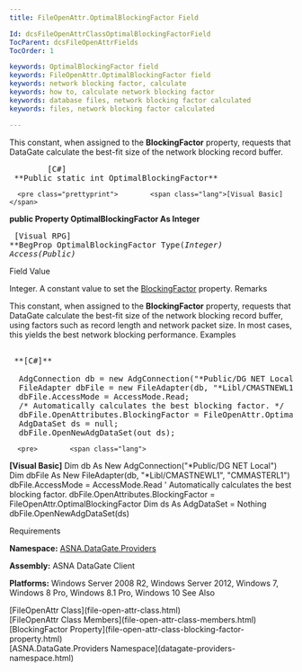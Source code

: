 ```yaml
---
title: FileOpenAttr.OptimalBlockingFactor Field

Id: dcsFileOpenAttrClassOptimalBlockingFactorField
TocParent: dcsFileOpenAttrFields
TocOrder: 1

keywords: OptimalBlockingFactor field
keywords: FileOpenAttr.OptimalBlockingFactor field
keywords: network blocking factor, calculate
keywords: how to, calculate network blocking factor
keywords: database files, network blocking factor calculated
keywords: files, network blocking factor calculated

---
```


This constant, when assigned to the **BlockingFactor** property, requests that DataGate calculate the best-fit size of the network blocking record buffer.
<pre class="prettyprint">        <span class="lang">[C#]</span>
 **Public static int OptimalBlockingFactor**  </pre>
      <pre class="prettyprint">        <span class="lang">[Visual Basic] </span>
 **public Property OptimalBlockingFactor As Integer**  </pre>
      <pre class="prettyprint">        <span class="lang">[Visual RPG]</span>
 **BegProp OptimalBlockingFactor Type(*Integer) Access(*Public)** 
      </pre>

Field
 Value

Integer. A constant value to set the [ BlockingFactor](file-open-attr-class-blocking-factor-property.html) property.
Remarks

This constant, when assigned to the **BlockingFactor** property, requests that DataGate calculate the best-fit size of the network blocking record buffer, using factors such as record length and network packet size. In most cases, this yields the best network blocking performance.
Examples

<pre>        <span class="lang">
 **[C#]** 
        </span>
  AdgConnection db = new AdgConnection("*Public/DG NET Local");
  FileAdapter dbFile = new FileAdapter(db, "*Libl/CMASTNEWL1", "CMMASTERL1");
  dbFile.AccessMode = AccessMode.Read;
  /* Automatically calculates the best blocking factor. */
  dbFile.OpenAttributes.BlockingFactor = FileOpenAttr.OptimalBlockingFactor;
  AdgDataSet ds = null;
  dbFile.OpenNewAdgDataSet(out ds);</pre>
      <pre>        <span class="lang">
 **[Visual Basic]** 
        </span>
  Dim db As New AdgConnection("*Public/DG NET Local")
  Dim dbFile As New FileAdapter(db, "*Libl/CMASTNEWL1", "CMMASTERL1")
  dbFile.AccessMode = AccessMode.Read
  ' Automatically calculates the best blocking factor. 
  dbFile.OpenAttributes.BlockingFactor = FileOpenAttr.OptimalBlockingFactor
  Dim ds As AdgDataSet = Nothing
  dbFile.OpenNewAdgDataSet(ds)
</pre>

Requirements

**Namespace:** [ ASNA.DataGate.Providers](datagate-providers-namespace.html) 

**Assembly:** ASNA DataGate Client

**Platforms:** Windows Server 2008 R2, Windows Server 2012, Windows 7, Windows 8 Pro, Windows 8.1 Pro, Windows 10
See Also

<dl />
      [FileOpenAttr Class](file-open-attr-class.html)
      <br />
      [FileOpenAttr Class Members](file-open-attr-class-members.html)
      <br />
      [BlockingFactor Property](file-open-attr-class-blocking-factor-property.html)
      <br />
      [ASNA.DataGate.Providers 
					Namespace](datagate-providers-namespace.html)


